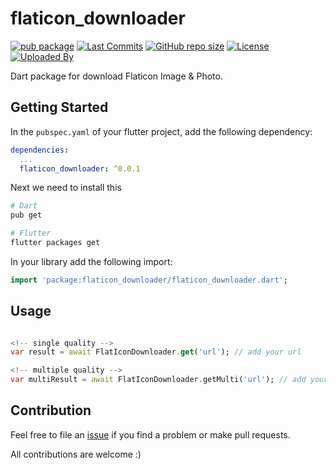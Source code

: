 # flaticon_downloader

[![pub package](https://img.shields.io/pub/v/flaticon_downloader.svg?logo=dart&logoColor=00b9fc)](https://pub.dev/packages/flaticon_downloader)
[![Last Commits](https://img.shields.io/github/last-commit/thitlwincoder/flaticon_downloader?logo=git&logoColor=white)](https://github.com/thitlwincoder/flaticon_downloader/commits/main)
[![GitHub repo size](https://img.shields.io/github/repo-size/thitlwincoder/flaticon_downloader)](https://github.com/thitlwincoder/flaticon_downloader)
[![License](https://img.shields.io/github/license/thitlwincoder/flaticon_downloader?logo=open-source-initiative&logoColor=green)](https://github.com/thitlwincoder/flaticon_downloader/blob/master/LICENSE)
<br>
[![Uploaded By](https://img.shields.io/badge/uploaded%20by-thitlwincoder-blue)](https://github.com/thitlwincoder)

Dart package for download Flaticon Image & Photo.

## Getting Started

In the `pubspec.yaml` of your flutter project, add the following dependency:

```yaml
dependencies:
  ...
  flaticon_downloader: ^0.0.1
```

Next we need to install this

```sh
# Dart
pub get

# Flutter
flutter packages get
```

In your library add the following import:

```dart
import 'package:flaticon_downloader/flaticon_downloader.dart';
```
## Usage


```dart

<!-- single quality -->
var result = await FlatIconDownloader.get('url'); // add your url

<!-- multiple quality -->
var multiResult = await FlatIconDownloader.getMulti('url'); // add your url
```

## Contribution

Feel free to file an [issue](https://github.com/thitlwincoder/flaticon_downloader/issues/new) if you find a problem or make pull requests.

All contributions are welcome :)
